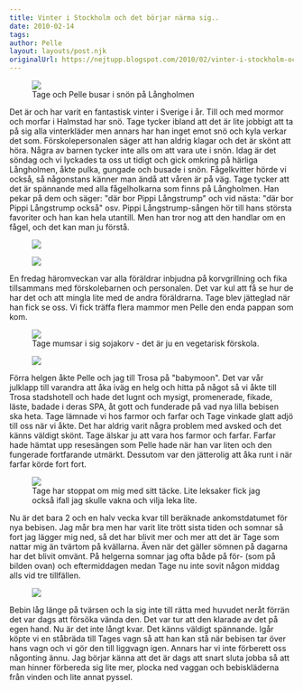 ```yaml
---
title: Vinter i Stockholm och det börjar närma sig..
date: 2010-02-14
tags: 	
author: Pelle
layout: layouts/post.njk
originalUrl: https://nejtupp.blogspot.com/2010/02/vinter-i-stockholm-och-det-borjar-narma.html
---
```


<figure>
	<img src="../../../img/2010/02/IMG_0228_1024pix.jpg">
	<figcaption>Tage och Pelle busar i snön på Långholmen</figcaption>
</figure>

Det är och har varit en fantastisk vinter i Sverige i år. Till och med mormor och morfar i Halmstad har snö. Tage tycker ibland att det är lite jobbigt att ta på sig alla vinterkläder men annars har han inget emot snö och kyla verkar det som. Förskolepersonalen säger att han aldrig klagar och det är skönt att höra. Några av barnen tycker inte alls om att vara ute i snön. Idag är det söndag och vi lyckades ta oss ut tidigt och gick omkring på härliga Långholmen, åkte pulka, gungade och busade i snön. Fågelkvitter hörde vi också, så någonstans känner man ändå att våren är på väg. Tage tycker att det är spännande med alla fågelholkarna som finns på Långholmen. Han pekar på dem och säger: "där bor Pippi Långstrump" och vid nästa: "där bor Pippi Långstrump också" osv. Pippi Långstrump-sången hör till hans största favoriter och han kan hela utantill. Men han tror nog att den handlar om en fågel, och det kan man ju förstå.

<figure>
	<img src="../../../img/2010/02/IMG_0232_1024pix.jpg">
</figure>

<figure>
	<img src="../../../img/2010/02/IMG_0213_1024pix.jpg">
</figure>

En fredag häromveckan var alla föräldrar inbjudna på korvgrillning och fika tillsammans med förskolebarnen och personalen. Det var kul att få se hur de har det och att mingla lite med de andra föräldrarna. Tage blev jätteglad när han fick se oss. Vi fick träffa flera mammor men Pelle den enda pappan som kom.

<figure>
	<img src="../../../img/2010/02/IMG_0215_1024pix.jpg">
	<figcaption>Tage mumsar i sig sojakorv - det är ju en vegetarisk förskola.</figcaption>
</figure>

<figure>
	<img src="../../../img/2010/02/_MG_9903_1024pix.jpg">
</figure>

Förra helgen åkte Pelle och jag till Trosa på "babymoon". Det var vår julklapp till varandra att åka iväg en helg och hitta på något så vi åkte till Trosa stadshotell och hade det lugnt och mysigt, promenerade, fikade, läste, badade i deras SPA, åt gott och funderade på vad nya lilla bebisen ska heta. Tage lämnade vi hos farmor och farfar och Tage vinkade glatt adjö till oss när vi åkte. Det har aldrig varit några problem med avsked och det känns väldigt skönt. Tage älskar ju att vara hos farmor och farfar. Farfar hade hämtat upp resesängen som Pelle hade när han var liten och den fungerade fortfarande utmärkt. Dessutom var den jätterolig att åka runt i när farfar körde fort fort.

<figure>
	<img src="../../../img/2010/02/_MG_0128_1024pix.jpg">
	<figcaption>Tage har stoppat om mig med sitt täcke. Lite leksaker fick jag också ifall jag skulle vakna och vilja leka lite.</figcaption>
</figure>

Nu är det bara 2 och en halv vecka kvar till beräknade ankomstdatumet för nya bebisen. Jag mår bra men har varit lite trött sista tiden och somnar så fort jag lägger mig ned, så det har blivit mer och mer att det är Tage som nattar mig än tvärtom på kvällarna. Även när det gäller sömnen på dagarna har det blivit omvänt. På helgerna somnar jag ofta både på för- (som på bilden ovan) och eftermiddagen medan Tage nu inte sovit någon middag alls vid tre tillfällen.

<figure>
	<img src="../../../img/2010/02/_MG_9924_1024pix.jpg">
</figure>

Bebin låg länge på tvärsen och la sig inte till rätta med huvudet neråt förrän det var dags att försöka vända den. Det var tur att den klarade av det på egen hand. Nu är det inte långt kvar. Det känns väldigt spännande. Igår köpte vi en ståbräda till Tages vagn så att han kan stå när bebisen tar över hans vagn och vi gör den till liggvagn igen. Annars har vi inte förberett oss någonting ännu. Jag börjar känna att det är dags att snart sluta jobba så att man hinner förbereda sig lite mer, plocka ned vaggan och bebiskläderna från vinden och lite annat pyssel.
